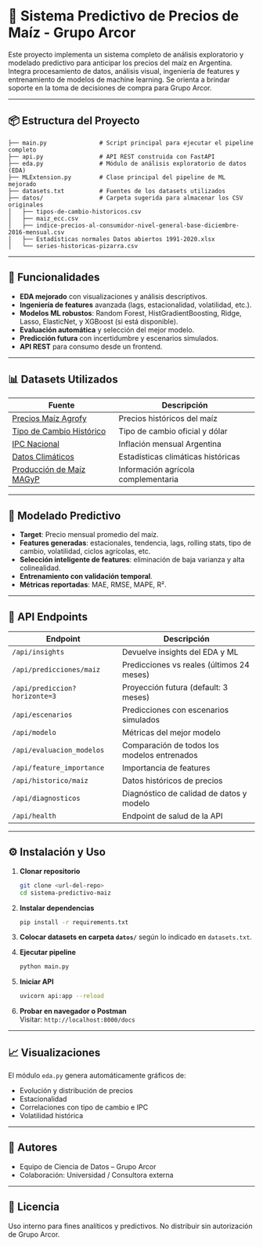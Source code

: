 
# 🌽 Sistema Predictivo de Precios de Maíz - Grupo Arcor

Este proyecto implementa un sistema completo de análisis exploratorio y modelado predictivo para anticipar los precios del maíz en Argentina. Integra procesamiento de datos, análisis visual, ingeniería de features y entrenamiento de modelos de machine learning. Se orienta a brindar soporte en la toma de decisiones de compra para Grupo Arcor.

---

## 📦 Estructura del Proyecto

```
├── main.py               # Script principal para ejecutar el pipeline completo
├── api.py                # API REST construida con FastAPI
├── eda.py                # Módulo de análisis exploratorio de datos (EDA)
├── MLExtension.py        # Clase principal del pipeline de ML mejorado
├── datasets.txt          # Fuentes de los datasets utilizados
├── datos/                # Carpeta sugerida para almacenar los CSV originales
│   ├── tipos-de-cambio-historicos.csv
│   ├── maiz_ecc.csv
│   ├── indice-precios-al-consumidor-nivel-general-base-diciembre-2016-mensual.csv
│   ├── Estadísticas normales Datos abiertos 1991-2020.xlsx
│   └── series-historicas-pizarra.csv
```

---

## 🚀 Funcionalidades

- **EDA mejorado** con visualizaciones y análisis descriptivos.
- **Ingeniería de features** avanzada (lags, estacionalidad, volatilidad, etc.).
- **Modelos ML robustos**: Random Forest, HistGradientBoosting, Ridge, Lasso, ElasticNet, y XGBoost (si está disponible).
- **Evaluación automática** y selección del mejor modelo.
- **Predicción futura** con incertidumbre y escenarios simulados.
- **API REST** para consumo desde un frontend.

---

## 📊 Datasets Utilizados

| Fuente | Descripción |
|-------|-------------|
| [Precios Maíz Agrofy](https://news.agrofy.com.ar/granos/series-historicas-pizarra) | Precios históricos del maíz |
| [Tipo de Cambio Histórico](https://datos.gob.ar/dataset/sspm-tipos-cambio-historicos/archivo/sspm_175.1) | Tipo de cambio oficial y dólar |
| [IPC Nacional](https://datos.gob.ar/dataset/sspm-indice-precios-al-consumidor-nacional-ipc-base-diciembre-2016/archivo/sspm_145.3) | Inflación mensual Argentina |
| [Datos Climáticos](https://www.smn.gob.ar/descarga-de-datos) | Estadísticas climáticas históricas |
| [Producción de Maíz MAGyP](https://datos.magyp.gob.ar/dataset/maiz-siembra-cosecha-rendimiento-produccion/archivo/c4696e28-4e54-464b-bc3b-19c608371231) | Información agrícola complementaria |

---

## 🧠 Modelado Predictivo

- **Target**: Precio mensual promedio del maíz.
- **Features generadas**: estacionales, tendencia, lags, rolling stats, tipo de cambio, volatilidad, ciclos agrícolas, etc.
- **Selección inteligente de features**: eliminación de baja varianza y alta colinealidad.
- **Entrenamiento con validación temporal**.
- **Métricas reportadas**: MAE, RMSE, MAPE, R².

---

## 🔌 API Endpoints

| Endpoint | Descripción |
|---------|-------------|
| `/api/insights` | Devuelve insights del EDA y ML |
| `/api/predicciones/maiz` | Predicciones vs reales (últimos 24 meses) |
| `/api/prediccion?horizonte=3` | Proyección futura (default: 3 meses) |
| `/api/escenarios` | Predicciones con escenarios simulados |
| `/api/modelo` | Métricas del mejor modelo |
| `/api/evaluacion_modelos` | Comparación de todos los modelos entrenados |
| `/api/feature_importance` | Importancia de features |
| `/api/historico/maiz` | Datos históricos de precios |
| `/api/diagnosticos` | Diagnóstico de calidad de datos y modelo |
| `/api/health` | Endpoint de salud de la API |

---

## ⚙️ Instalación y Uso

1. **Clonar repositorio**  
   ```bash
   git clone <url-del-repo>
   cd sistema-predictivo-maiz
   ```

2. **Instalar dependencias**  
   ```bash
   pip install -r requirements.txt
   ```

3. **Colocar datasets en carpeta `datos/`** según lo indicado en `datasets.txt`.

4. **Ejecutar pipeline**  
   ```bash
   python main.py
   ```

5. **Iniciar API**  
   ```bash
   uvicorn api:app --reload
   ```

6. **Probar en navegador o Postman**  
   Visitar: `http://localhost:8000/docs`

---

## 📈 Visualizaciones

El módulo `eda.py` genera automáticamente gráficos de:

- Evolución y distribución de precios
- Estacionalidad
- Correlaciones con tipo de cambio e IPC
- Volatilidad histórica

---

## 👥 Autores

- Equipo de Ciencia de Datos – Grupo Arcor  
- Colaboración: Universidad / Consultora externa

---

## 📄 Licencia

Uso interno para fines analíticos y predictivos. No distribuir sin autorización de Grupo Arcor.
